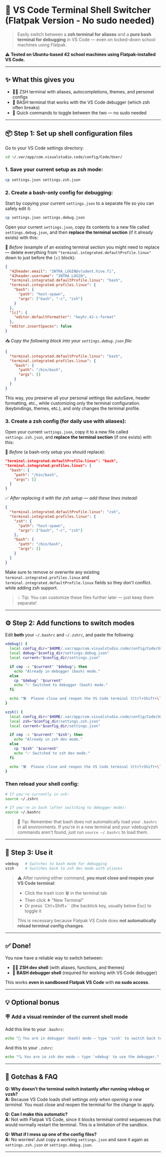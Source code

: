# 🐚 VS Code Terminal Shell Switcher (Flatpak Version - No sudo needed)

> Easily switch between a **zsh terminal for aliases** and a **pure bash terminal for debugging** in VS Code — even on locked-down school machines using Flatpak.

⚠️ **Tested on Ubuntu-based 42 school machines using Flatpak-installed VS Code.**

---

## ✨ What this gives you

- 🧑‍💻 ZSH terminal with aliases, autocompletions, themes, and personal configs
- 🐞 BASH terminal that works with the VS Code debugger (which zsh often breaks)
- 🔁 Quick commands to toggle between the two — no sudo needed

---

## 📦 Step 1: Set up shell configuration files

Go to your VS Code settings directory:

```bash
cd ~/.var/app/com.visualstudio.code/config/Code/User/
```

### 1. Save your current setup as zsh mode:

```bash
cp settings.json settings.zsh.json
```

### 2. Create a bash-only config for debugging:

Start by copying your current `settings.json` to a separate file so you can safely edit it:

```bash
cp settings.json settings.debug.json
```


Open your current `settings.json`, copy its contents to a new file called `settings.debug.json`, and then **replace the terminal section** (if it already exists) with this:

📌 *Before* (example of an existing terminal section you might need to replace — delete everything from `"terminal.integrated.defaultProfile.linux"` down to just before the `[c]` block):
```json
{
  "42header.email": "INTRA_LOGIN@student.hive.fi",
  "42header.username": "INTRA_LOGIN",
  "terminal.integrated.defaultProfile.linux": "bash",
  "terminal.integrated.profiles.linux": {
    "bash": {
      "path": "host-spawn",
      "args": ["bash", "-c", "zsh"]
    }
  },
  "[c]": {
    "editor.defaultFormatter": "keyhr.42-c-format"
  },
  "editor.insertSpaces": false
}
```



📥 *Copy the following block into your `settings.debug.json` file:*
```json
{
  "terminal.integrated.defaultProfile.linux": "bash",
  "terminal.integrated.profiles.linux": {
    "bash": {
      "path": "/bin/bash",
      "args": []
    }
  }
}
```

This way, you preserve all your personal settings like autoSave, header formatting, etc., while customizing only the terminal configuration. (keybindings, themes, etc.), and only changes the terminal profile.

### 3. Create a zsh config (for daily use with aliases):

Open your current `settings.json`, copy it to a new file called `settings.zsh.json`, and **replace the terminal section** (if one exists) with this:

📌 *Before* (a bash-only setup you should replace):
```json
"terminal.integrated.defaultProfile.linux": "bash",
"terminal.integrated.profiles.linux": {
  "bash": {
    "path": "/bin/bash",
    "args": []
  }
}
```

✅ *After replacing it with the zsh setup — add these lines instead:*
```json
{
  "terminal.integrated.defaultProfile.linux": "zsh",
  "terminal.integrated.profiles.linux": {
    "zsh": {
      "path": "host-spawn",
      "args": ["bash", "-c", "zsh"]
    },
    "bash": {
      "path": "/bin/bash",
      "args": []
    }
  }
}
```

Make sure to remove or overwrite any existing `terminal.integrated.profiles.linux` and `terminal.integrated.defaultProfile.linux` fields so they don't conflict. while adding zsh support.

> 💡 Tip: You can customize these files further later — just keep them separate!

---

## ⚙️ Step 2: Add functions to switch modes

Edit **both** your `~/.bashrc` and `~/.zshrc`, and paste the following:

```bash
vdebug() {
  local config_dir="$HOME/.var/app/com.visualstudio.code/config/Code/User"
  local debug="$config_dir/settings.debug.json"
  local current="$config_dir/settings.json"

  if cmp -s "$current" "$debug"; then
    echo "Already in debugger (bash) mode."
  else
    cp "$debug" "$current"
    echo "✅ Switched to debugger (bash) mode."
  fi

  echo "🛠️  Please close and reopen the VS Code terminal (Ctrl+Shift+\`) to apply the change."
}

vzsh() {
  local config_dir="$HOME/.var/app/com.visualstudio.code/config/Code/User"
  local zsh="$config_dir/settings.zsh.json"
  local current="$config_dir/settings.json"

  if cmp -s "$current" "$zsh"; then
    echo "Already in zsh dev mode."
  else
    cp "$zsh" "$current"
    echo "✅ Switched to zsh dev mode."
  fi

  echo "🛠️  Please close and reopen the VS Code terminal (Ctrl+Shift+\`) to apply the change."
}
```

### Then reload your shell config:

```bash
# If you're currently in zsh:
source ~/.zshrc

# If you're in bash (after switching to debugger mode):
source ~/.bashrc
```

> 🧠 Tip: Remember that bash does not automatically load your `.bashrc` in all environments. If you're in a new terminal and your vdebug/vzsh commands aren't found, just run `source ~/.bashrc` to load them.

---

## 🧪 Step 3: Use it

```bash
vdebug   # Switches to bash mode for debugging
vzsh     # Switches back to zsh dev mode with aliases
```

> ⚠️ After running either command, **you must close and reopen your VS Code terminal**:
>
> - Click the trash icon 🗑️ in the terminal tab
> - Then click ➕ "New Terminal"
> - Or press `Ctrl+Shift+\`` (the backtick key, usually below Esc) to toggle it
>
> This is necessary because Flatpak VS Code does **not automatically reload terminal config changes**.

---

## ✅ Done!

You now have a reliable way to switch between:

- 🧑‍💻 **ZSH dev shell** (with aliases, functions, and themes)
- 🐞 **BASH debugger shell** (required for working with VS Code debugger)

This works **even in sandboxed Flatpak VS Code** with **no sudo access**.

---

## 💡 Optional bonus

### 🪧 Add a visual reminder of the current shell mode

Add this line to your `.bashrc`:

```bash
echo "💪 You are in debugger (bash) mode — type 'vzsh' to switch back to zsh."
```

And this to your `.zshrc`:

```bash
echo "🔍 You are in zsh dev mode — type 'vdebug' to use the debugger."
```

---

## 🧠 Gotchas & FAQ

**Q: Why doesn’t the terminal switch instantly after running vdebug or vzsh?**  
**A:** Because VS Code loads shell settings *only when opening a new terminal*. You must close and reopen the terminal for the change to apply.

**Q: Can I make this automatic?**  
**A:** Not with Flatpak VS Code, since it blocks terminal control sequences that would normally restart the terminal. This is a limitation of the sandbox.

**Q: What if I mess up one of the config files?**  
**A:** No worries! Just copy a working `settings.json` and save it again as `settings.zsh.json` or `settings.debug.json`.

---

